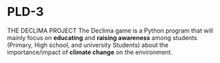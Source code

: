 # PLD-3
THE DECLIMA PROJECT
The Declima game is a Python program that will mainly focus on **educating** and **raising 
awareness** among students (Primary, High school, and university Students) about the
importance/impact of **climate change** on the environment.
